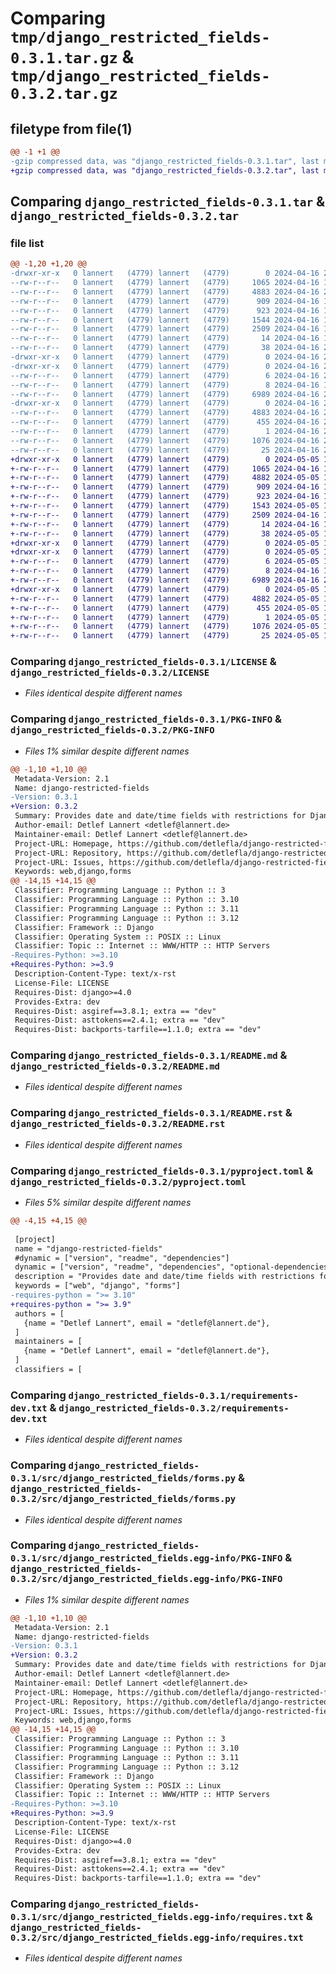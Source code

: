 # Comparing `tmp/django_restricted_fields-0.3.1.tar.gz` & `tmp/django_restricted_fields-0.3.2.tar.gz`

## filetype from file(1)

```diff
@@ -1 +1 @@
-gzip compressed data, was "django_restricted_fields-0.3.1.tar", last modified: Tue Apr 16 22:24:06 2024, max compression
+gzip compressed data, was "django_restricted_fields-0.3.2.tar", last modified: Sun May  5 12:05:48 2024, max compression
```

## Comparing `django_restricted_fields-0.3.1.tar` & `django_restricted_fields-0.3.2.tar`

### file list

```diff
@@ -1,20 +1,20 @@
-drwxr-xr-x   0 lannert   (4779) lannert   (4779)        0 2024-04-16 22:24:06.868534 django_restricted_fields-0.3.1/
--rw-r--r--   0 lannert   (4779) lannert   (4779)     1065 2024-04-16 17:11:06.000000 django_restricted_fields-0.3.1/LICENSE
--rw-r--r--   0 lannert   (4779) lannert   (4779)     4883 2024-04-16 22:24:06.868534 django_restricted_fields-0.3.1/PKG-INFO
--rw-r--r--   0 lannert   (4779) lannert   (4779)      909 2024-04-16 18:53:25.000000 django_restricted_fields-0.3.1/README.md
--rw-r--r--   0 lannert   (4779) lannert   (4779)      923 2024-04-16 18:10:11.000000 django_restricted_fields-0.3.1/README.rst
--rw-r--r--   0 lannert   (4779) lannert   (4779)     1544 2024-04-16 19:01:07.000000 django_restricted_fields-0.3.1/pyproject.toml
--rw-r--r--   0 lannert   (4779) lannert   (4779)     2509 2024-04-16 18:40:14.000000 django_restricted_fields-0.3.1/requirements-dev.txt
--rw-r--r--   0 lannert   (4779) lannert   (4779)       14 2024-04-16 16:44:11.000000 django_restricted_fields-0.3.1/requirements.in
--rw-r--r--   0 lannert   (4779) lannert   (4779)       38 2024-04-16 22:24:06.868534 django_restricted_fields-0.3.1/setup.cfg
-drwxr-xr-x   0 lannert   (4779) lannert   (4779)        0 2024-04-16 22:24:06.860535 django_restricted_fields-0.3.1/src/
-drwxr-xr-x   0 lannert   (4779) lannert   (4779)        0 2024-04-16 22:24:06.864534 django_restricted_fields-0.3.1/src/django_restricted_fields/
--rw-r--r--   0 lannert   (4779) lannert   (4779)        6 2024-04-16 21:54:42.000000 django_restricted_fields-0.3.1/src/django_restricted_fields/VERSION
--rw-r--r--   0 lannert   (4779) lannert   (4779)        8 2024-04-16 16:58:10.000000 django_restricted_fields-0.3.1/src/django_restricted_fields/__init__.py
--rw-r--r--   0 lannert   (4779) lannert   (4779)     6989 2024-04-16 22:18:44.000000 django_restricted_fields-0.3.1/src/django_restricted_fields/forms.py
-drwxr-xr-x   0 lannert   (4779) lannert   (4779)        0 2024-04-16 22:24:06.864534 django_restricted_fields-0.3.1/src/django_restricted_fields.egg-info/
--rw-r--r--   0 lannert   (4779) lannert   (4779)     4883 2024-04-16 22:24:06.000000 django_restricted_fields-0.3.1/src/django_restricted_fields.egg-info/PKG-INFO
--rw-r--r--   0 lannert   (4779) lannert   (4779)      455 2024-04-16 22:24:06.000000 django_restricted_fields-0.3.1/src/django_restricted_fields.egg-info/SOURCES.txt
--rw-r--r--   0 lannert   (4779) lannert   (4779)        1 2024-04-16 22:24:06.000000 django_restricted_fields-0.3.1/src/django_restricted_fields.egg-info/dependency_links.txt
--rw-r--r--   0 lannert   (4779) lannert   (4779)     1076 2024-04-16 22:24:06.000000 django_restricted_fields-0.3.1/src/django_restricted_fields.egg-info/requires.txt
--rw-r--r--   0 lannert   (4779) lannert   (4779)       25 2024-04-16 22:24:06.000000 django_restricted_fields-0.3.1/src/django_restricted_fields.egg-info/top_level.txt
+drwxr-xr-x   0 lannert   (4779) lannert   (4779)        0 2024-05-05 12:05:48.427671 django_restricted_fields-0.3.2/
+-rw-r--r--   0 lannert   (4779) lannert   (4779)     1065 2024-04-16 17:11:06.000000 django_restricted_fields-0.3.2/LICENSE
+-rw-r--r--   0 lannert   (4779) lannert   (4779)     4882 2024-05-05 12:05:48.427671 django_restricted_fields-0.3.2/PKG-INFO
+-rw-r--r--   0 lannert   (4779) lannert   (4779)      909 2024-04-16 18:53:25.000000 django_restricted_fields-0.3.2/README.md
+-rw-r--r--   0 lannert   (4779) lannert   (4779)      923 2024-04-16 18:10:11.000000 django_restricted_fields-0.3.2/README.rst
+-rw-r--r--   0 lannert   (4779) lannert   (4779)     1543 2024-05-05 11:44:40.000000 django_restricted_fields-0.3.2/pyproject.toml
+-rw-r--r--   0 lannert   (4779) lannert   (4779)     2509 2024-04-16 18:40:14.000000 django_restricted_fields-0.3.2/requirements-dev.txt
+-rw-r--r--   0 lannert   (4779) lannert   (4779)       14 2024-04-16 16:44:11.000000 django_restricted_fields-0.3.2/requirements.in
+-rw-r--r--   0 lannert   (4779) lannert   (4779)       38 2024-05-05 12:05:48.427671 django_restricted_fields-0.3.2/setup.cfg
+drwxr-xr-x   0 lannert   (4779) lannert   (4779)        0 2024-05-05 12:05:48.415671 django_restricted_fields-0.3.2/src/
+drwxr-xr-x   0 lannert   (4779) lannert   (4779)        0 2024-05-05 12:05:48.419671 django_restricted_fields-0.3.2/src/django_restricted_fields/
+-rw-r--r--   0 lannert   (4779) lannert   (4779)        6 2024-05-05 11:44:54.000000 django_restricted_fields-0.3.2/src/django_restricted_fields/VERSION
+-rw-r--r--   0 lannert   (4779) lannert   (4779)        8 2024-04-16 16:58:10.000000 django_restricted_fields-0.3.2/src/django_restricted_fields/__init__.py
+-rw-r--r--   0 lannert   (4779) lannert   (4779)     6989 2024-04-16 22:18:44.000000 django_restricted_fields-0.3.2/src/django_restricted_fields/forms.py
+drwxr-xr-x   0 lannert   (4779) lannert   (4779)        0 2024-05-05 12:05:48.419671 django_restricted_fields-0.3.2/src/django_restricted_fields.egg-info/
+-rw-r--r--   0 lannert   (4779) lannert   (4779)     4882 2024-05-05 12:05:48.000000 django_restricted_fields-0.3.2/src/django_restricted_fields.egg-info/PKG-INFO
+-rw-r--r--   0 lannert   (4779) lannert   (4779)      455 2024-05-05 12:05:48.000000 django_restricted_fields-0.3.2/src/django_restricted_fields.egg-info/SOURCES.txt
+-rw-r--r--   0 lannert   (4779) lannert   (4779)        1 2024-05-05 12:05:48.000000 django_restricted_fields-0.3.2/src/django_restricted_fields.egg-info/dependency_links.txt
+-rw-r--r--   0 lannert   (4779) lannert   (4779)     1076 2024-05-05 12:05:48.000000 django_restricted_fields-0.3.2/src/django_restricted_fields.egg-info/requires.txt
+-rw-r--r--   0 lannert   (4779) lannert   (4779)       25 2024-05-05 12:05:48.000000 django_restricted_fields-0.3.2/src/django_restricted_fields.egg-info/top_level.txt
```

### Comparing `django_restricted_fields-0.3.1/LICENSE` & `django_restricted_fields-0.3.2/LICENSE`

 * *Files identical despite different names*

### Comparing `django_restricted_fields-0.3.1/PKG-INFO` & `django_restricted_fields-0.3.2/PKG-INFO`

 * *Files 1% similar despite different names*

```diff
@@ -1,10 +1,10 @@
 Metadata-Version: 2.1
 Name: django-restricted-fields
-Version: 0.3.1
+Version: 0.3.2
 Summary: Provides date and date/time fields with restrictions for Django forms.
 Author-email: Detlef Lannert <detlef@lannert.de>
 Maintainer-email: Detlef Lannert <detlef@lannert.de>
 Project-URL: Homepage, https://github.com/detlefla/django-restricted-fields
 Project-URL: Repository, https://github.com/detlefla/django-restricted-fields
 Project-URL: Issues, https://github.com/detlefla/django-restricted-fields/issues
 Keywords: web,django,forms
@@ -14,15 +14,15 @@
 Classifier: Programming Language :: Python :: 3
 Classifier: Programming Language :: Python :: 3.10
 Classifier: Programming Language :: Python :: 3.11
 Classifier: Programming Language :: Python :: 3.12
 Classifier: Framework :: Django
 Classifier: Operating System :: POSIX :: Linux
 Classifier: Topic :: Internet :: WWW/HTTP :: HTTP Servers
-Requires-Python: >=3.10
+Requires-Python: >=3.9
 Description-Content-Type: text/x-rst
 License-File: LICENSE
 Requires-Dist: django>=4.0
 Provides-Extra: dev
 Requires-Dist: asgiref==3.8.1; extra == "dev"
 Requires-Dist: asttokens==2.4.1; extra == "dev"
 Requires-Dist: backports-tarfile==1.1.0; extra == "dev"
```

### Comparing `django_restricted_fields-0.3.1/README.md` & `django_restricted_fields-0.3.2/README.md`

 * *Files identical despite different names*

### Comparing `django_restricted_fields-0.3.1/README.rst` & `django_restricted_fields-0.3.2/README.rst`

 * *Files identical despite different names*

### Comparing `django_restricted_fields-0.3.1/pyproject.toml` & `django_restricted_fields-0.3.2/pyproject.toml`

 * *Files 5% similar despite different names*

```diff
@@ -4,15 +4,15 @@
 
 [project]
 name = "django-restricted-fields"
 #dynamic = ["version", "readme", "dependencies"]
 dynamic = ["version", "readme", "dependencies", "optional-dependencies"]
 description = "Provides date and date/time fields with restrictions for Django forms."
 keywords = ["web", "django", "forms"]
-requires-python = ">= 3.10"
+requires-python = ">= 3.9"
 authors = [
   {name = "Detlef Lannert", email = "detlef@lannert.de"},
 ]
 maintainers = [
   {name = "Detlef Lannert", email = "detlef@lannert.de"},
 ]
 classifiers = [
```

### Comparing `django_restricted_fields-0.3.1/requirements-dev.txt` & `django_restricted_fields-0.3.2/requirements-dev.txt`

 * *Files identical despite different names*

### Comparing `django_restricted_fields-0.3.1/src/django_restricted_fields/forms.py` & `django_restricted_fields-0.3.2/src/django_restricted_fields/forms.py`

 * *Files identical despite different names*

### Comparing `django_restricted_fields-0.3.1/src/django_restricted_fields.egg-info/PKG-INFO` & `django_restricted_fields-0.3.2/src/django_restricted_fields.egg-info/PKG-INFO`

 * *Files 1% similar despite different names*

```diff
@@ -1,10 +1,10 @@
 Metadata-Version: 2.1
 Name: django-restricted-fields
-Version: 0.3.1
+Version: 0.3.2
 Summary: Provides date and date/time fields with restrictions for Django forms.
 Author-email: Detlef Lannert <detlef@lannert.de>
 Maintainer-email: Detlef Lannert <detlef@lannert.de>
 Project-URL: Homepage, https://github.com/detlefla/django-restricted-fields
 Project-URL: Repository, https://github.com/detlefla/django-restricted-fields
 Project-URL: Issues, https://github.com/detlefla/django-restricted-fields/issues
 Keywords: web,django,forms
@@ -14,15 +14,15 @@
 Classifier: Programming Language :: Python :: 3
 Classifier: Programming Language :: Python :: 3.10
 Classifier: Programming Language :: Python :: 3.11
 Classifier: Programming Language :: Python :: 3.12
 Classifier: Framework :: Django
 Classifier: Operating System :: POSIX :: Linux
 Classifier: Topic :: Internet :: WWW/HTTP :: HTTP Servers
-Requires-Python: >=3.10
+Requires-Python: >=3.9
 Description-Content-Type: text/x-rst
 License-File: LICENSE
 Requires-Dist: django>=4.0
 Provides-Extra: dev
 Requires-Dist: asgiref==3.8.1; extra == "dev"
 Requires-Dist: asttokens==2.4.1; extra == "dev"
 Requires-Dist: backports-tarfile==1.1.0; extra == "dev"
```

### Comparing `django_restricted_fields-0.3.1/src/django_restricted_fields.egg-info/requires.txt` & `django_restricted_fields-0.3.2/src/django_restricted_fields.egg-info/requires.txt`

 * *Files identical despite different names*

